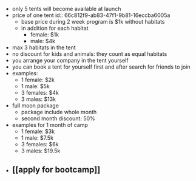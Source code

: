 - only 5 tents will become available at launch
- price of one tent
  id:: 66c812f9-ab83-47f1-9b81-16eccba6005a
	- base price during 2 week program is $1k without habitats
	- in addition for each habitat
		- female: $1k
		- male: $4k
- max 3 habitats in the tent
- no discount for kids and animals: they count as equal habitats
- you arrange your company in the tent yourself
- you can book a tent for yourself first and after search for friends to join
- examples:
	- 1 female: $2k
	- 1 male: $5k
	- 3 females: $4k
	- 3 males: $13k
- full moon package
	- package include whole month
	- second month discount: 50%
- examples for 1 month of camp
	- 1 female: $3k
	- 1 male: $7.5k
	- 3 females: $6k
	- 3 males: $19.5k
- ## [[apply for bootcamp]]